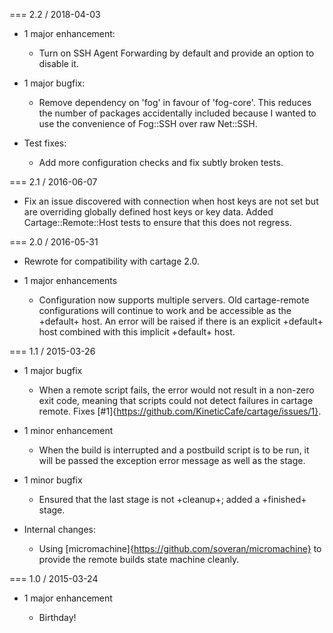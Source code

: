 === 2.2 / 2018-04-03

*   1 major enhancement:

    *    Turn on SSH Agent Forwarding by default and provide an option to
         disable it.

*   1 major bugfix:

    *    Remove dependency on 'fog' in favour of 'fog-core'. This reduces the
         number of packages accidentally included because I wanted to use the
         convenience of Fog::SSH over raw Net::SSH.

*   Test fixes:

    *    Add more configuration checks and fix subtly broken tests.

=== 2.1 / 2016-06-07

*   Fix an issue discovered with connection when host keys are not set but are
    overriding globally defined host keys or key data. Added
    Cartage::Remote::Host tests to ensure that this does not regress.

=== 2.0 / 2016-05-31

*   Rewrote for compatibility with cartage 2.0.

*   1 major enhancements

    *   Configuration now supports multiple servers. Old cartage-remote
        configurations will continue to work and be accessible as the +default+
        host. An error will be raised if there is an explicit +default+
        host combined with this implicit +default+ host.

=== 1.1 / 2015-03-26

*   1 major bugfix

    *   When a remote script fails, the error would not result in a non-zero
        exit code, meaning that scripts could not detect failures in cartage
        remote. Fixes [#1]{https://github.com/KineticCafe/cartage/issues/1}.

*   1 minor enhancement

    *   When the build is interrupted and a postbuild script is to be run, it
        will be passed the exception error message as well as the stage.

*   1 minor bugfix

    *   Ensured that the last stage is not +cleanup+; added a +finished+ stage.

*   Internal changes:

    *   Using [micromachine]{https://github.com/soveran/micromachine} to
        provide the remote builds state machine cleanly.

=== 1.0 / 2015-03-24

*   1 major enhancement

    *   Birthday!

